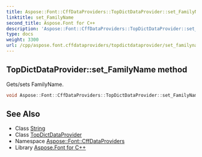 ```yaml
---
title: Aspose::Font::CffDataProviders::TopDictDataProvider::set_FamilyName method
linktitle: set_FamilyName
second_title: Aspose.Font for C++
description: 'Aspose::Font::CffDataProviders::TopDictDataProvider::set_FamilyName method. Gets/sets FamilyName in C++.'
type: docs
weight: 3300
url: /cpp/aspose.font.cffdataproviders/topdictdataprovider/set_familyname/
---
```

## TopDictDataProvider::set_FamilyName method


Gets/sets FamilyName.

```cpp
void Aspose::Font::CffDataProviders::TopDictDataProvider::set_FamilyName(System::String value)
```

## See Also

* Class [String](../../../system/string/)
* Class [TopDictDataProvider](../)
* Namespace [Aspose::Font::CffDataProviders](../../)
* Library [Aspose.Font for C++](../../../)
